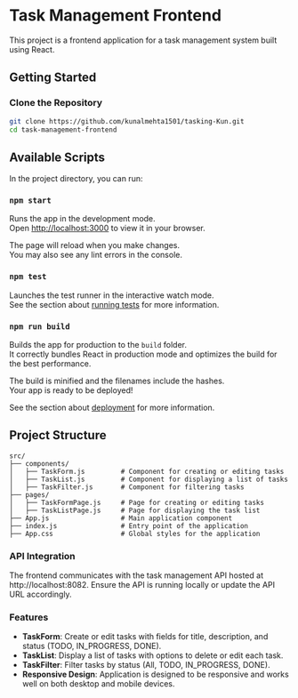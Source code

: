 
# Task Management Frontend

This project is a frontend application for a task management system built using React.

## Getting Started

### Clone the Repository

```sh
git clone https://github.com/kunalmehta1501/tasking-Kun.git
cd task-management-frontend
```

## Available Scripts

In the project directory, you can run:

### `npm start`

Runs the app in the development mode.\
Open [http://localhost:3000](http://localhost:3000) to view it in your browser.

The page will reload when you make changes.\
You may also see any lint errors in the console.

### `npm test`

Launches the test runner in the interactive watch mode.\
See the section about [running tests](https://facebook.github.io/create-react-app/docs/running-tests) for more information.

### `npm run build`

Builds the app for production to the `build` folder.\
It correctly bundles React in production mode and optimizes the build for the best performance.

The build is minified and the filenames include the hashes.\
Your app is ready to be deployed!

See the section about [deployment](https://facebook.github.io/create-react-app/docs/deployment) for more information.

## Project Structure

```plaintext
src/
├── components/
│   ├── TaskForm.js         # Component for creating or editing tasks
│   ├── TaskList.js         # Component for displaying a list of tasks
│   ├── TaskFilter.js       # Component for filtering tasks
├── pages/
│   ├── TaskFormPage.js     # Page for creating or editing tasks
│   ├── TaskListPage.js     # Page for displaying the task list
├── App.js                  # Main application component
├── index.js                # Entry point of the application
├── App.css                 # Global styles for the application

```

### API Integration
The frontend communicates with the task management API hosted at http://localhost:8082. Ensure the API is running locally or update the API URL accordingly.

### Features

- **TaskForm**: Create or edit tasks with fields for title, description, and status (TODO, IN_PROGRESS, DONE).
- **TaskList**: Display a list of tasks with options to delete or edit each task.
- **TaskFilter**: Filter tasks by status (All, TODO, IN_PROGRESS, DONE).
- **Responsive Design**: Application is designed to be responsive and works well on both desktop and mobile devices.
